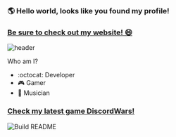 ### 🌎 Hello world, looks like you found my profile!  
### [Be sure to check out my website! 😄](https://chrisevans9629.github.io/)
![header](https://github.com/chrisevans9629/chrisevans9629/blob/master/assets/images/header.jpg)

Who am I?
- :octocat: Developer
- 🎮 Gamer
- 🎸 Musician

### [Check my latest game DiscordWars!](https://chrisevans9629.github.io/assets/phaser/discordwars/index.html)

![Build README](https://github.com/chrisevans9629/chrisevans9629/workflows/Build%20README/badge.svg)
